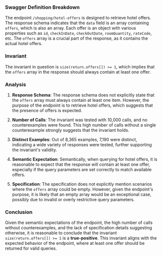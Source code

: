 ### Swagger Definition Breakdown

The endpoint `/shopping/hotel-offers` is designed to retrieve hotel offers. The response schema indicates that the `data` field is an array containing `offers`, which is also an array. Each offer is an object with various properties such as `id`, `checkInDate`, `checkOutDate`, `roomQuantity`, `rateCode`, etc. The `offers` array is a crucial part of the response, as it contains the actual hotel offers.

### Invariant

The invariant in question is `size(return.offers[]) >= 1`, which implies that the `offers` array in the response should always contain at least one offer.

### Analysis

1. **Response Schema**: The response schema does not explicitly state that the `offers` array must always contain at least one item. However, the purpose of the endpoint is to retrieve hotel offers, which suggests that the presence of offers is expected.

2. **Number of Calls**: The invariant was tested with 10,000 calls, and no counterexamples were found. This high number of calls without a single counterexample strongly suggests that the invariant holds.

3. **Distinct Examples**: Out of 8,365 examples, 7,190 were distinct, indicating a wide variety of responses were tested, further supporting the invariant's validity.

4. **Semantic Expectation**: Semantically, when querying for hotel offers, it is reasonable to expect that the response will contain at least one offer, especially if the query parameters are set correctly to match available offers.

5. **Specification**: The specification does not explicitly mention scenarios where the `offers` array could be empty. However, given the endpoint's purpose, it is likely that an empty array would be an exceptional case, possibly due to invalid or overly restrictive query parameters.

### Conclusion

Given the semantic expectations of the endpoint, the high number of calls without counterexamples, and the lack of specification details suggesting otherwise, it is reasonable to conclude that the invariant `size(return.offers[]) >= 1` is a **true-positive**. This invariant aligns with the expected behavior of the endpoint, where at least one offer should be returned for valid queries.
